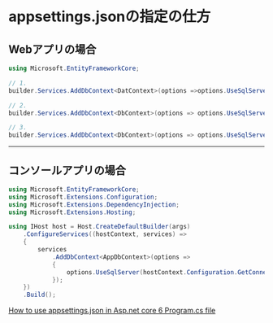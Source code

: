 # appsettings.jsonの指定の仕方

## Webアプリの場合

``` cs
using Microsoft.EntityFrameworkCore;

// 1.
builder.Services.AddDbContext<DatContext>(options =>options.UseSqlServer("name=ConnectionStrings:DefaultConnection"));

// 2.
builder.Services.AddDbContext<DbContext>(options => options.UseSqlServer(builder.Configuration["DefaultSettings"] ?? ""));

// 3.
builder.Services.AddDbContext<DbContext>(options => options.UseSqlServer(builder.Configuration.GetConnectionString("DefaultSettings") ?? ""));
```

---

## コンソールアプリの場合

``` cs
using Microsoft.EntityFrameworkCore;
using Microsoft.Extensions.Configuration;
using Microsoft.Extensions.DependencyInjection;
using Microsoft.Extensions.Hosting;

using IHost host = Host.CreateDefaultBuilder(args)
    .ConfigureServices((hostContext, services) =>
    {
        services
            .AddDbContext<AppDbContext>(options =>
            {
                options.UseSqlServer(hostContext.Configuration.GetConnectionString("DefaultConnection"));
            });
    })
    .Build();
```

[How to use appsettings.json in Asp.net core 6 Program.cs file](https://stackoverflow.com/questions/69390676/how-to-use-appsettings-json-in-asp-net-core-6-program-cs-file)  
